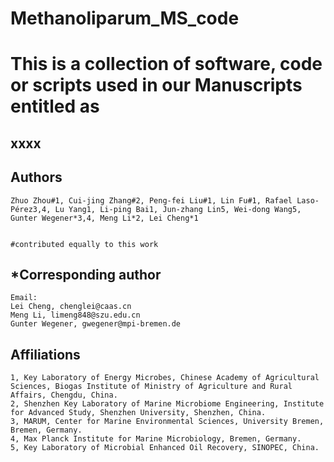 # Methanoliparum_MS_code

# This is a collection of software, code or scripts used in our Manuscripts entitled as 

## xxxx 

## Authors
```
Zhuo Zhou#1, Cui-jing Zhang#2, Peng-fei Liu#1, Lin Fu#1, Rafael Laso-Pérez3,4, Lu Yang1, Li-ping Bai1, Jun-zhang Lin5, Wei-dong Wang5, Gunter Wegener*3,4, Meng Li*2, Lei Cheng*1


#contributed equally to this work
```

## *Corresponding author
```
Email: 
Lei Cheng, chenglei@caas.cn
Meng Li, limeng848@szu.edu.cn 
Gunter Wegener, gwegener@mpi-bremen.de 
```


## Affiliations
```
1, Key Laboratory of Energy Microbes, Chinese Academy of Agricultural Sciences, Biogas Institute of Ministry of Agriculture and Rural Affairs, Chengdu, China.
2, Shenzhen Key Laboratory of Marine Microbiome Engineering, Institute for Advanced Study, Shenzhen University, Shenzhen, China.
3, MARUM, Center for Marine Environmental Sciences, University Bremen, Bremen, Germany.
4, Max Planck Institute for Marine Microbiology, Bremen, Germany.
5, Key Laboratory of Microbial Enhanced Oil Recovery, SINOPEC, China.
```


